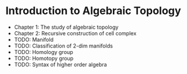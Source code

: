 # Introduction to Algebraic Topology

- Chapter 1: The study of algebraic topology
- Chapter 2: Recursive construction of cell complex
- TODO: Manifold
- TODO: Classification of 2-dim manifolds
- TODO: Homology group
- TODO: Homotopy group
- TODO: Syntax of higher order algebra
